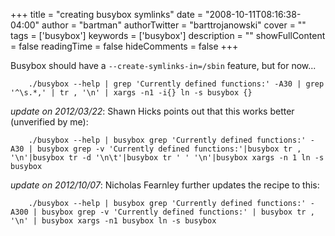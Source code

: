 +++
title = "creating busybox symlinks"
date = "2008-10-11T08:16:38-04:00"
author = "bartman"
authorTwitter = "barttrojanowski"
cover = ""
tags = ['busybox']
keywords = ['busybox']
description = ""
showFullContent = false
readingTime = false
hideComments = false
+++

Busybox should have a `--create-symlinks-in=/sbin` feature, but for now...

        ./busybox --help | grep 'Currently defined functions:' -A30 | grep '^\s.*,' | tr , '\n' | xargs -n1 -i{} ln -s busybox {}

*update on 2012/03/22*:
Shawn Hicks points out that this works better (unverified by me):

        ./busybox --help | busybox grep 'Currently defined functions:' -A30 | busybox grep -v 'Currently defined functions:'|busybox tr , '\n'|busybox tr -d '\n\t'|busybox tr ' ' '\n'|busybox xargs -n 1 ln -s busybox

*update on 2012/10/07*:
Nicholas Fearnley further updates the recipe to this:

        ./busybox --help | busybox grep 'Currently defined functions:' -A300 | busybox grep -v 'Currently defined functions:' | busybox tr , '\n' | busybox xargs -n1 busybox ln -s busybox
